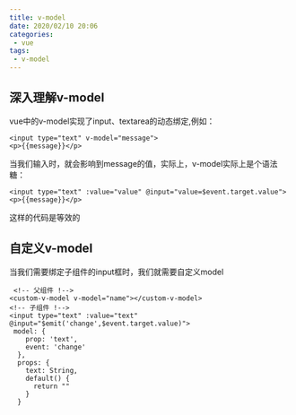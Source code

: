 ```yaml
---
title: v-model
date: 2020/02/10 20:06
categories: 
 - vue
tags: 
 - v-model
---
```


<!-- more -->

## 深入理解v-model

vue中的v-model实现了input、textarea的动态绑定,例如：
```vue
<input type="text" v-model="message">
<p>{{message}}</p>
```

当我们输入时，就会影响到message的值，实际上，v-model实际上是个语法糖：
```vue
<input type="text" :value="value" @input="value=$event.target.value">
<p>{{message}}</p>
```
这样的代码是等效的

## 自定义v-model

当我们需要绑定子组件的input框时，我们就需要自定义model

```vue
 <!-- 父组件 !-->
<custom-v-model v-model="name"></custom-v-model>
<!-- 子组件 !-->
<input type="text" :value="text" @input="$emit('change',$event.target.value)">
 model: {
    prop: 'text',
    event: 'change'
  },
  props: {
    text: String,
    default() {
      return ""
    }
  }
```
